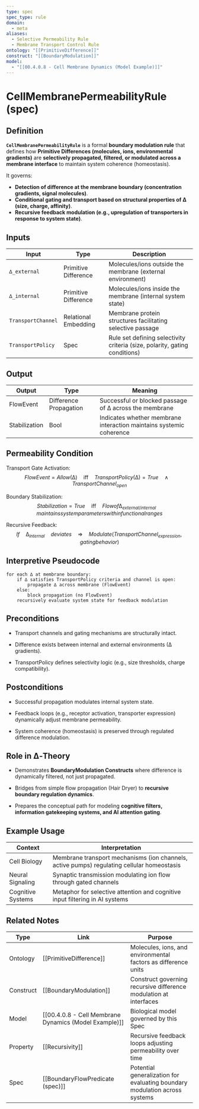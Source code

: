 ```yaml
---
type: spec
spec_type: rule
domain:
  - meta
aliases:
  - Selective Permeability Rule
  - Membrane Transport Control Rule
ontology: "[[PrimitiveDifference]]"
construct: "[[BoundaryModulation]]"
model:
  - "[[00.4.0.8 - Cell Membrane Dynamics (Model Example)]]"
---
```


# CellMembranePermeabilityRule (spec)

## Definition

**`CellMembranePermeabilityRule`** is a formal **boundary modulation rule** that defines how **Primitive Differences (molecules, ions, environmental gradients)** are **selectively propagated, filtered, or modulated across a membrane interface** to maintain system coherence (homeostasis).

It governs:
- **Detection of difference at the membrane boundary (concentration gradients, signal molecules)**.
- **Conditional gating and transport based on structural properties of ∆ (size, charge, affinity)**.
- **Recursive feedback modulation (e.g., upregulation of transporters in response to system state)**.

## Inputs

|Input|Type|Description|
|---|---|---|
|`∆_external`|Primitive Difference|Molecules/ions outside the membrane (external environment)|
|`∆_internal`|Primitive Difference|Molecules/ions inside the membrane (internal system state)|
|`TransportChannel`|Relational Embedding|Membrane protein structures facilitating selective passage|
|`TransportPolicy`|Spec|Rule set defining selectivity criteria (size, polarity, gating conditions)|

## Output

|Output|Type|Meaning|
|---|---|---|
|FlowEvent|Difference Propagation|Successful or blocked passage of ∆ across the membrane|
|Stabilization|Bool|Indicates whether membrane interaction maintains systemic coherence|

## Permeability Condition

Transport Gate Activation:
$$
FlowEvent = Allow(∆) \quad \text{iff} \quad TransportPolicy(∆) = True \quad \land \quad TransportChannel_{open}
$$

Boundary Stabilization:
$$
Stabilization = True \quad \text{iff} \quad Flow of ∆_{external/internal} \quad maintains system parameters within functional ranges
$$

Recursive Feedback:
$$
If \quad ∆_{internal} \quad deviates \quad \Rightarrow \quad Modulate(TransportChannel_{expression}, gating behavior)
$$

## Interpretive Pseudocode

```pseudo
for each ∆ at membrane boundary:
    if ∆ satisfies TransportPolicy criteria and channel is open:
        propagate ∆ across membrane (FlowEvent)
    else:
        block propagation (no FlowEvent)
    recursively evaluate system state for feedback modulation
````

## Preconditions

- Transport channels and gating mechanisms are structurally intact.
    
- Difference exists between internal and external environments (∆ gradients).
    
- TransportPolicy defines selectivity logic (e.g., size thresholds, charge compatibility).
    

## Postconditions

- Successful propagation modulates internal system state.
    
- Feedback loops (e.g., receptor activation, transporter expression) dynamically adjust membrane permeability.
    
- System coherence (homeostasis) is preserved through regulated difference modulation.
    

## Role in ∆‑Theory

- Demonstrates **BoundaryModulation Constructs** where difference is dynamically filtered, not just propagated.
    
- Bridges from simple flow propagation (Hair Dryer) to **recursive boundary regulation dynamics**.
    
- Prepares the conceptual path for modeling **cognitive filters, information gatekeeping systems, and AI attention gating**.
    

## Example Usage

|Context|Interpretation|
|---|---|
|Cell Biology|Membrane transport mechanisms (ion channels, active pumps) regulating cellular homeostasis|
|Neural Signaling|Synaptic transmission modulating ion flow through gated channels|
|Cognitive Systems|Metaphor for selective attention and cognitive input filtering in AI systems|

## Related Notes

|Type|Link|Purpose|
|---|---|---|
|Ontology|[[PrimitiveDifference]]|Molecules, ions, and environmental factors as difference units|
|Construct|[[BoundaryModulation]]|Construct governing recursive difference modulation at interfaces|
|Model|[[00.4.0.8 - Cell Membrane Dynamics (Model Example)]]|Biological model governed by this Spec|
|Property|[[Recursivity]]|Recursive feedback loops adjusting permeability over time|
|Spec|[[BoundaryFlowPredicate (spec)]]|Potential generalization for evaluating boundary modulation across systems|
